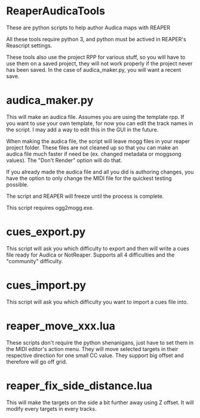 # ReaperAudicaTools
These are python scripts to help author Audica maps with REAPER

All these tools require python 3, and python must be actived in REAPER's Reascript settings.

These tools also use the project RPP for various stuff, so you will have to use them on a saved project, they will not work properly if the project never has been saved. In the case of audica_maker.py, you will want a recent save.

# audica_maker.py
This will make an audica file. Assumes you are using the template rpp. If you want to use your own template, for now you can edit the track names in the script. I may add a way to edit this in the GUI in the future.

When making the audica file, the script will leave mogg files in your reaper project folder. These files are not cleaned up so that you can make an audica file much faster if need be (ex. changed metadata or moggsong values). The "Don't Render" option will do that.

If you already made the audica file and all you did is authoring changes, you have the option to only change the MIDI file for the quickest testing possible.

The script and REAPER will freeze until the process is complete.

This script requires ogg2mogg.exe.

# cues_export.py
This script will ask you which difficulty to export and then will write a cues file ready for Audica or NotReaper. Supports all 4 difficulties and the "community" difficulty.

# cues_import.py
This script will ask you which difficulty you want to import a cues file into.

# reaper_move_xxx.lua
These scripts don't require the python shenanigans, just have to set them in the MIDI editor's action menu. They will move selected targets in their respective direction for one small CC value. They support big offset and therefore will go off grid.

# reaper_fix_side_distance.lua
This will make the targets on the side a bit further away using Z offset. It will modify every targets in every tracks.
